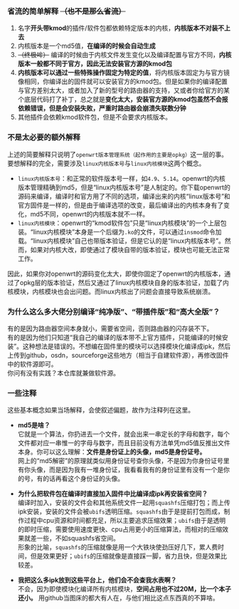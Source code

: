 ### 省流的简单解释 ~~（也不是那么省流）~~  
1. 名字**开头带kmod**的插件/软件包都依赖特定版本的内核，**内核版本不对装不上去**  
2. 内核版本是一个md5值，**在编译的时候会自动生成**  
3. ~~（终极哞）~~ 编译的时候由于内核文件发生变化以及编译配置与官方不同，**内核版本一般都不同于官方，因此无法安装官方源的kmod包**  
4. **内核版本可以通过一些特殊操作固定为特定的值**，将内核版本固定为与官方镜像相同，你编译出的固件就可以安装官方的kmod包。但是如果你的编译配置与官方差别太大，或者加入了新的型号的路由器的支持，又或者你给官方的某个底层代码打了补丁，总之就是**变化太大，安装官方源的kmod包虽然不会报依赖错误，但是会安装失败，严重时路由器会崩溃失联数分钟**  
5. 其他插件会依赖kmod软件包，但是不会要求内核版本。  
### 不是太必要的额外解释  
上述的简要解释只说明了`openwrt版本管理系统（起作用的主要是opkg）`这一层的事。要想解释的完全，需要涉及`linux内核版本号`与`linux内核模块`这两个概念。  
- `linux内核版本号`：和正常的软件版本号一样，如`4.9`、`5.14`。openwrt的内核版本管理精确到md5，但是“linux内核版本号”是人制定的。你下载openwrt的源码来编译，编译时和官方用了不同的选项，编译出来的内核“linux版本号”和官方固件是一样的，但是由于编译选项的改变，最后编译出的内核本身有了变化，md5不同，openwrt的内核版本就不一样。  
- `linux内核模块`：openwrt的“kmod软件包”只是“linux内核模块”的一个上层包装。“linux内核模块”本身是一个后缀为`.ko`的文件，可以通过`insmod`命令加载。“linux内核模块”自己也带版本验证，但是它认的是“linux内核版本号”。然而，如果对内核大改，即使通过了模块自带的版本验证，模块也可能无法正常工作。  

因此，如果你对openwrt的源码变化太大，即使你固定了openwrt的内核版本，通过了opkg层的版本验证，然后又通过了linux内核模块自身的版本验证，加载了内核模块，内核模块也会出问题。而linux内核出了问题会直接导致系统崩溃。
### 为什么这么多大佬分别编译“纯净版”、“带插件版”和“高大全版”？  
有的是因为路由器空间本身就小，需要省空间，否则路由器的闪存装不下。  
有的是因为他们只知道“我自己的编译的版本带不上官方插件，只能编译的时候安装”。这种想法是错误的。不想编在固件里的模块可以选择模块化编译成ipk，然后上传到github，osdn，sourceforge这些地方（相当于自建软件源），再修改固件中的软件源即可。  
你问有没有实践？本仓库就兼做软件源。
### 一些注释
这些基本概念如果当场解释，会使叙述偏题，故作为注释列在这里。  
- **md5是啥？**  
  它就是一个算法，你扔进去一个文件，就会出来一串定长的字母和数字，每个文件都对应一串惟一的字母与数字，而且目前没有方法单凭md5值反推出文件本身。你可以这么理解：**文件是身份证上的头像，md5是身份证号。**  
  网上的“md5解密”的原理就类似用身份证号查你头像，不是因为你身份证号里有你头像，而是因为我有一堆身份证，我看看我有的身份证里有没有一个是你的号，有的话再看这个身份证的头像。  
  
- **为什么把软件包在编译时直接加入固件中比编译成ipk再安装省空间？**  
  编译时加入，安装的文件会和其他系统文件一起用`squashfs`压缩打包；而上传ipk安装，安装的文件会被`ubifs`透明压缩。`squashfs`由于是提前打包而成，制作过程中cpu资源和时间都充足，所以主要追求压缩效果；`ubifs`由于是透明的即时压缩，需要使用速度更快、cpu占用更小的压缩算法，而相对的压缩效果就差一些，不如squashfs省空间。  
  形象的比喻，`squashfs`的压缩就像是用一个大铁块使劲压好几下，累人费时间，但是效果更好；`ubifs`的压缩就像是直接踩一脚，省力且快，但是效果比较差。
  
- **我把这么多ipk放到这些平台上，他们会不会查我水表啊？**  
  不会，因为即使模块化编译所有内核模块，**空间占用也不过20M，比一个本子还小。** 用github当图床的都大有人在，与他们相比这点东西真的不算啥。
